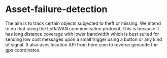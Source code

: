 # Asset-failure-detection
The aim is to track certain objects subjected to theft or missing. We intend to do that using the LoRaWAN communication protocol. This is because it has long distance coverage with lower bandwidth which is best suited for sending low cost messages upon a small trigger using a button or any kind of signal.
It also uses location API from here.com to reverse geocode the gps coordinates.
